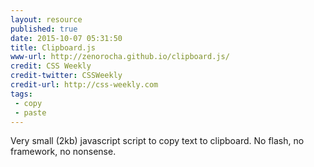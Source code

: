 ```yaml
---
layout: resource
published: true
date: 2015-10-07 05:31:50
title: Clipboard.js
www-url: http://zenorocha.github.io/clipboard.js/
credit: CSS Weekly
credit-twitter: CSSWeekly
credit-url: http://css-weekly.com
tags:
 - copy
 - paste
---
```


Very small (2kb) javascript script to copy text to clipboard. No flash, no framework, no nonsense.

